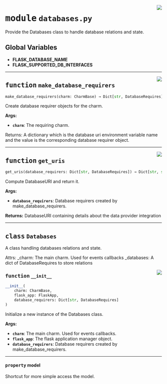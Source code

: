 <!-- markdownlint-disable -->

<a href="../src/databases.py#L0"><img align="right" style="float:right;" src="https://img.shields.io/badge/-source-cccccc?style=flat-square"></a>

# <kbd>module</kbd> `databases.py`
Provide the Databases class to handle database relations and state. 

**Global Variables**
---------------
- **FLASK_DATABASE_NAME**
- **FLASK_SUPPORTED_DB_INTERFACES**

---

<a href="../src/databases.py#L21"><img align="right" style="float:right;" src="https://img.shields.io/badge/-source-cccccc?style=flat-square"></a>

## <kbd>function</kbd> `make_database_requirers`

```python
make_database_requirers(charm: CharmBase) → Dict[str, DatabaseRequires]
```

Create database requirer objects for the charm. 



**Args:**
 
 - <b>`charm`</b>:  The requiring charm. 

Returns: A dictionary which is the database uri environment variable name and the value is the corresponding database requirer object. 


---

<a href="../src/databases.py#L50"><img align="right" style="float:right;" src="https://img.shields.io/badge/-source-cccccc?style=flat-square"></a>

## <kbd>function</kbd> `get_uris`

```python
get_uris(database_requirers: Dict[str, DatabaseRequires]) → Dict[str, str]
```

Compute DatabaseURI and return it. 



**Args:**
 
 - <b>`database_requirers`</b>:  Database requirers created by make_database_requirers. 



**Returns:**
 DatabaseURI containing details about the data provider integration 


---

## <kbd>class</kbd> `Databases`
A class handling databases relations and state. 

Attrs:  _charm: The main charm. Used for events callbacks  _databases: A dict of DatabaseRequires to store relations 

<a href="../src/databases.py#L98"><img align="right" style="float:right;" src="https://img.shields.io/badge/-source-cccccc?style=flat-square"></a>

### <kbd>function</kbd> `__init__`

```python
__init__(
    charm: CharmBase,
    flask_app: FlaskApp,
    database_requirers: Dict[str, DatabaseRequires]
)
```

Initialize a new instance of the Databases class. 



**Args:**
 
 - <b>`charm`</b>:  The main charm. Used for events callbacks. 
 - <b>`flask_app`</b>:  The flask application manager object. 
 - <b>`database_requirers`</b>:  Database requirers created by make_database_requirers. 


---

#### <kbd>property</kbd> model

Shortcut for more simple access the model. 




